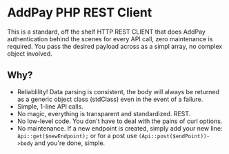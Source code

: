 # AddPay PHP REST Client
This is a standard, off the shelf HTTP REST CLIENT that does AddPay authentication behind the scenes for every API call, 
zero maintenance is required. You pass the desired payload across as a simpl array, no complex object involved.

## Why?
 - Reliablility! Data parsing is consistent, the body will always be returned as a generic object class (stdClass) even in the event of a failure.
 - Simple, 1-line API calls.
 - No magic, everything is transparent and standardized. REST.
 - No low-level code. You don't have to deal with the pains of curl options. 
 - No maintenance. If a new endpoint is created, simply add your new line: `Api::get($newEndpoint);` or for a post use `(Api::post($endPoint))->body` and you're done, simple.
